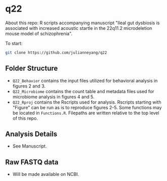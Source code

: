 # q22
About this repo: R scripts accompanying manuscript "Ileal gut dysbiosis is associated with increased acoustic startle in the 22q11.2 microdeletion mouse model of schizophrenia". 

To start:
```bash
git clone https://github.com/julianneyang/q22
```
## Folder Structure
- `Q22_Behavior` contains the input files utilized for behavioral analysis in figures 2 and 3. 
- `Q22_Microbiome` contains the count table and metadata files used for microbiome analysis in figures 4 and 5.
- `Q22_Rproj` contains the Rscripts used for analysis. Rscripts starting with "Figure" can be run as is to reproduce figures 2-5. Some functions may be located in `Functions.R`. Filepaths are written relative to the top level of this repo.

## Analysis Details 
- See Manuscript.

## Raw FASTQ data
- Will be made available on NCBI. 






















